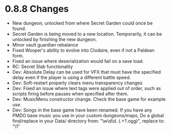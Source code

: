 # 0.8.8 Changes #

* New dungeon, unlocked from where Secret Garden could once be found.
* Secret Garden is being moved to a new location.  Temporarily, it can be unlocked by finishing the new dungeon.
* Minor vault guardian rebalance
* Fixed Wooper's ability to evolve into Clodsire, even if not a Paldean form.
* Fixed an issue where deserialization would fail on a save load.
* RC: Secret Slab functionality
* Dev: Absolute Delay can be used for VFX that must have the specified delay even if the player is using a different battle speed.
* Dev: Soft-restart properly clears menu transparency changes
* Dev: Fixed an issue where text tags were applied out of order, such as scripts firing before pauses when specified after them.
* Dev: MusicMenu constructor change.  Check the base game for example use.
* Dev: Songs in the base game have been renamed. If you have any PMDO base music you use in your custom dungeons/maps, Do a global find/replace in your Data/ directory from: "\w\d\d\. (.+?\.ogg)", replace to: "\1"